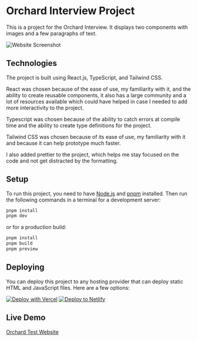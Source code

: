 # Orchard Interview Project

This is a project for the Orchard Interview. It displays two components with images and a few paragraphs of text.

![Website Screenshot](https://github.com/user-attachments/assets/852be87e-ac2e-4ad2-a61f-dd089ccbb8cb)

## Technologies

The project is built using React.js, TypeScript, and Tailwind CSS.

React was chosen because of the ease of use, my familiarity with it, and the ability to create reusable components, it also has a large community and a lot of resources available which could have helped in case I needed to add more interactivity to the project.

Typescript was chosen because of the ability to catch errors at compile time and the ability to create type definitions for the project.

Tailwind CSS was chosen because of its ease of use, my familiarity with it and because it can help prototype much faster.

I also added prettier to the project, which helps me stay focused on the code and not get distracted by the formatting.

## Setup

To run this project, you need to have [Node.js](https://nodejs.org/en/download/) and [pnpm](https://pnpm.io/installation) installed. Then run the following commands in a terminal for a development server:

```bash
pnpm install
pnpm dev
```

or for a production build:

```bash
pnpm install
pnpm build
pnpm preview
```

## Deploying

You can deploy this project to any hosting provider that can deploy static HTML and JavaScript files. Here are a few options:

[![Deploy with Vercel](https://vercel.com/button)](https://vercel.com/new/clone?repository-url=https%3A%2F%2Fgithub.com%2FArchiyopp%2Forchard-interview)
[![Deploy to Netlify](https://www.netlify.com/img/deploy/button.svg)](https://app.netlify.com/start/deploy?repository=https://github.com/Archiyopp/orchard-interview)

## Live Demo

[Orchard Test Website](https://orchard-test.netlify.app/)
